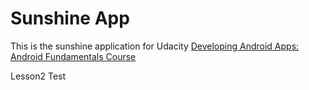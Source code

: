 # Sunshine App
This is the sunshine application for Udacity [Developing Android Apps: Android Fundamentals Course](https://www.udacity.com/course/developing-android-apps--ud853)

Lesson2  Test
